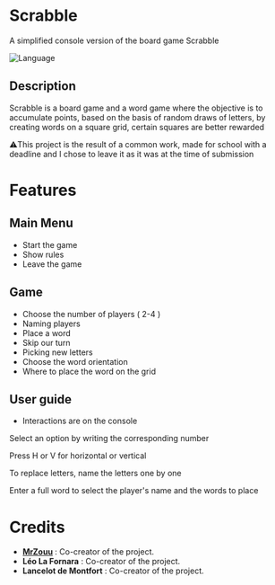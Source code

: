 # Scrabble
A simplified console version of the board game Scrabble

![Language](https://img.shields.io/badge/Language-C-b0b0b0)

##  Description
Scrabble is a board game and a word game where the objective is to accumulate points, based on the basis of random draws of letters, by creating words on a square grid, certain squares are better rewarded

⚠️This project is the result of a common work, made for school with a deadline and I chose to leave it as it was at the time of submission

# Features

## Main Menu
* Start the game
* Show rules
* Leave the game

## Game
* Choose the number of players ( 2-4 )
* Naming players
* Place a word
* Skip our turn
* Picking new letters
* Choose the word orientation
* Where to place the word on the grid

##  User guide
* Interactions are on the console
  
Select an option by writing the corresponding number

Press H or V for horizontal or vertical

To replace letters, name the letters one by one

Enter a full word to select the player's name and the words to place

#  Credits
* [**MrZouu**](https://github.com/MrZouu) : Co-creator of the project.
* **Léo La Fornara** : Co-creator of the project.
* **Lancelot de Montfort** : Co-creator of the project.
